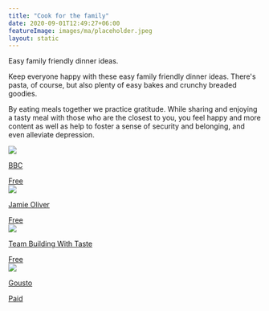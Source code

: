 ```yaml
---
title: "Cook for the family"
date: 2020-09-01T12:49:27+06:00
featureImage: images/ma/placeholder.jpeg
layout: static
---
```


Easy family friendly dinner ideas.

Keep everyone happy with these easy family friendly dinner ideas. There's pasta, of course, but also plenty of easy bakes and crunchy breaded goodies.

By eating meals together we practice gratitude. While sharing and enjoying a tasty meal with those who are the closest to you, you feel happy and more content as well as help to foster a sense of security and belonging, and even alleviate depression.

<a class="ma-link" href="https://www.bbc.co.uk/food/collections/family_friendly_dinner"><div class="ma-card ma-card-Community"><div class="ma-icon"><img src ="/images/Icon-check - community - opacity.svg"/></div><div class="ma-name"><p>BBC</p></div><div class="ma-paid-text"><span>Free</span></div></div></a><a class="ma-link" href="https://www.jamieoliver.com/family/"><div class="ma-card ma-card-Community"><div class="ma-icon"><img src ="/images/Icon-check - community - opacity.svg"/></div><div class="ma-name"><p>Jamie Oliver</p></div><div class="ma-paid-text"><span>Free</span></div></div></a><a class="ma-link" href="https://www.teambuildingwithtaste.com/why-family-cooking-together-matters/"><div class="ma-card ma-card-Community"><div class="ma-icon"><img src ="/images/Icon-check - community - opacity.svg"/></div><div class="ma-name"><p>Team Building With Taste</p></div><div class="ma-paid-text"><span>Free</span></div></div></a><a class="ma-link" href="https://www.awin1.com/cread.php?awinmid=5070&awinaffid=1198638&ued=https%3A%2F%2Fwww.gousto.co.uk%2F"><div class="ma-card ma-card-Community"><div class="ma-icon"><img src ="/images/Icon-pound - community - opacity.svg"/></div><div class="ma-name"><p>Gousto</p></div><div class="ma-paid-text"><span>Paid</span></div></div></a>  

<br/><br/>






